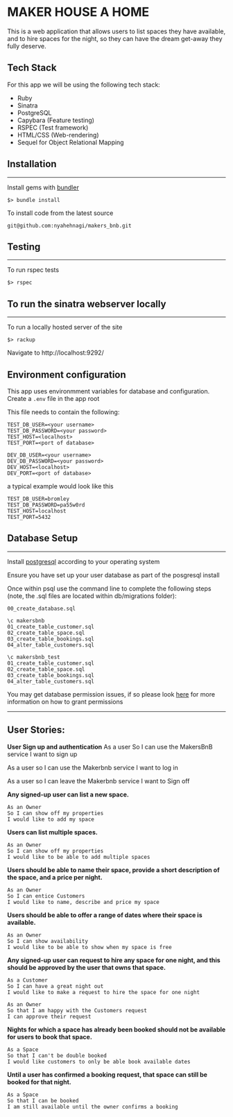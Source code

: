 # MAKER HOUSE A HOME

This is a web application that allows users to list spaces they have available, and to hire spaces for the night, so they can have the dream get-away they fully deserve.

## Tech Stack
For this app we will be using the following tech stack:
- Ruby
- Sinatra 
- PostgreSQL
- Capybara (Feature testing)
- RSPEC (Test framework)
- HTML/CSS (Web-rendering)
- Sequel for Object Relational Mapping

## Installation
----------------------
Install gems with [bundler](https://bundler.io/ "bundler") 
~~~~
$> bundle install 
~~~~
To install code from the latest source
~~~~
git@github.com:nyahehnagi/makers_bnb.git
~~~~

## Testing
-----------------------
To run rspec tests
~~~~
$> rspec
~~~~


## To run the sinatra webserver locally
-----------------------
To run a locally hosted server of the site
~~~~
$> rackup
~~~~

Navigate to http://localhost:9292/

## Environment configuration

This app uses environmment variables for database and configuration. Create a `.env` file in the app root

This file needs to contain the following:
~~~~
TEST_DB_USER=<your username>
TEST_DB_PASSWORD=<your password>
TEST_HOST=<localhost>
TEST_PORT=<port of database>

DEV_DB_USER=<your username>
DEV_DB_PASSWORD=<your password>
DEV_HOST=<localhost>
DEV_PORT=<port of database>
~~~~

a typical example would look like this
~~~~
TEST_DB_USER=bromley
TEST_DB_PASSWORD=pa55w0rd
TEST_HOST=localhost
TEST_PORT=5432
~~~~

## Database Setup
----------------------
Install [postgresql](https://www.postgresql.org/download/ "postgresql")  according to your operating system

Ensure you have set up your user database as part of the posgresql install

Once within psql use the command line to complete the following steps (note, the .sql files are located within db/migrations folder):

~~~~
00_create_database.sql

\c makersbnb
01_create_table_customer.sql
02_create_table_space.sql
03_create_table_bookings.sql
04_alter_table_customers.sql

\c makersbnb_test
01_create_table_customer.sql
02_create_table_space.sql
03_create_table_bookings.sql
04_alter_table_customers.sql
~~~~


You may get database permission issues, if so please look [here](https://tableplus.com/blog/2018/04/postgresql-how-to-grant-access-to-users.html "here") for more information on how to grant permissions 

----------------------

## User Stories:

**User Sign up and authentication**
As a user
So I can use the MakersBnB service
I want to sign up

As a user
so I can use the Makerbnb service
I want to log in

As a user
so I can leave the Makerbnb service
I want to Sign off

**Any signed-up user can list a new space.**
~~~~
As an Owner
So I can show off my properties
I would like to add my space
~~~~
**Users can list multiple spaces.**
~~~~
As an Owner
So I can show off my properties
I would like to be able to add multiple spaces
~~~~
**Users should be able to name their space, provide a short description of the space, and a price per night.**
~~~~
As an Owner
So I can entice Customers
I would like to name, describe and price my space
~~~~
**Users should be able to offer a range of dates where their space is available.**
~~~~
As an Owner
So I can show availability
I would like to be able to show when my space is free
~~~~
**Any signed-up user can request to hire any space for one night, and this should be approved by the user that owns that space.**
~~~~
As a Customer
So I can have a great night out
I would like to make a request to hire the space for one night
~~~~
~~~~
As an Owner
So that I am happy with the Customers request
I can approve their request
~~~~
**Nights for which a space has already been booked should not be available for users to book that space.**
~~~~
As a Space
So that I can't be double booked
I would like customers to only be able book available dates
~~~~
**Until a user has confirmed a booking request, that space can still be booked for that night.**
~~~~
As a Space
So that I can be booked
I am still available until the owner confirms a booking
~~~~
